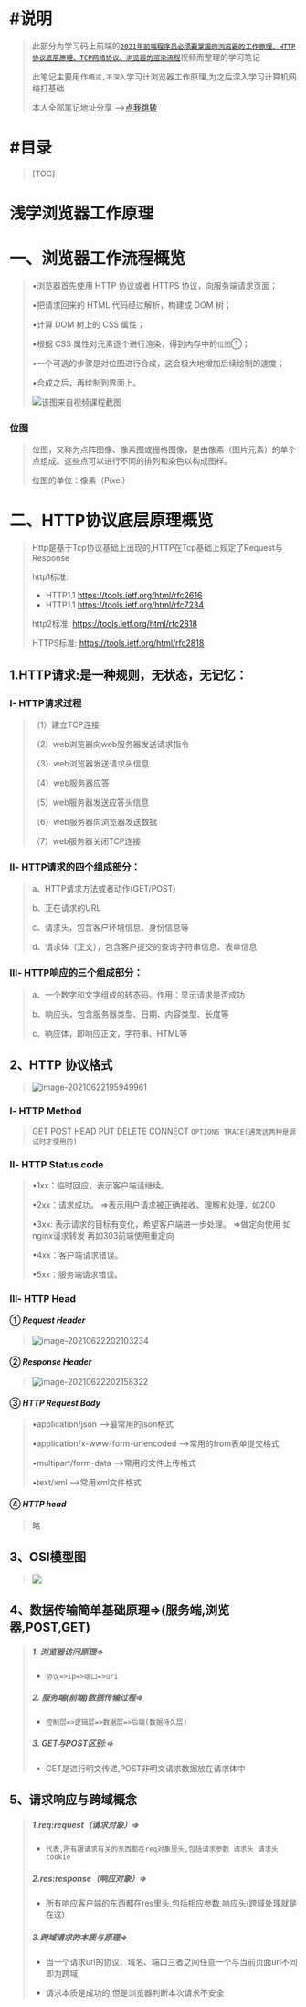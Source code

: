 # #说明

>此部分为学习码上前端的[`2021年前端程序员必须要掌握的浏览器的工作原理、HTTP协议底层原理、TCP网络协议、浏览器的渲染流程`](https://www.bilibili.com/video/BV1h44y167zh?p=2&share_source=copy_web)视频而整理的学习笔记
>
>此笔记主要用作`概览,不深入`学习计浏览器工作原理,为之后深入学习计算机网络打基础
>
>本人全部笔记地址分享 -->[点我跳转](https://gitee.com/hongjilin/hongs-study-notes)

# #目录

>[TOC]



# 浅学浏览器工作原理

# 一、**浏览器工作流程**概览

>•浏览器首先使用 HTTP 协议或者 HTTPS 协议，向服务端请求页面；
>
>•把请求回来的 HTML 代码经过解析，构建成 DOM 树；
>
>•计算 DOM 树上的 CSS 属性；
>
>•根据 CSS 属性对元素逐个进行渲染，得到内存中的`位图`①；
>
>•一个可选的步骤是对位图进行合成，这会极大地增加后续绘制的速度；
>
>•合成之后，再绘制到界面上。
>
>![该图来自视频课程截图](计算机网络浅学系列笔记中的图片/image-20210621175650437.png) 

### 位图

>位图，又称为点阵图像、像素图或栅格图像，是由像素（图片元素）的单个点组成。这些点可以进行不同的排列和染色以构成图样。
>
>位图的单位：像素（Pixel）

# 二、HTTP协议底层原理概览

> Http是基于Tcp协议基础上出现的,HTTP在Tcp基础上规定了Request与Response
>
> http1标准:
>
> - HTTP1.1 https://tools.ietf.org/html/rfc2616
> - HTTP1.1 https://tools.ietf.org/html/rfc7234
>
> http2标准: https://tools.ietf.org/html/rfc2818
>
> HTTPS标准: https://tools.ietf.org/html/rfc2818

## 1.HTTP请求:是一种规则，无状态，无记忆：

###  Ⅰ- HTTP请求过程

>（1）建立TCP连接
>
>（2）web浏览器向web服务器发送请求指令
>
>（3）web浏览器发送请求头信息
>
>（4）web服务器应答
>
>（5）web服务器发送应答头信息
>
>（6）web服务器向浏览器发送数据
>
>（7）web服务器关闭TCP连接

### Ⅱ- HTTP请求的四个组成部分：

>  a、HTTP请求方法或者动作(GET/POST)
>
>  b、正在请求的URL
>
>  c、请求头，包含客户环境信息、身份信息等
>
>  d、请求体（正文），包含客户提交的查询字符串信息、表单信息

### Ⅲ- HTTP响应的三个组成部分：

>  a、一个数字和文字组成的转态码。作用：显示请求是否成功
>
>  b、响应头，包含服务器类型、日期、内容类型、长度等
>
>  c、响应体，即响应正文，字符串、HTML等 



## 2、**HTTP** **协议格式**

> ![image-20210622195949961](计算机网络浅学系列笔记中的图片/image-20210622195949961.png) 

### Ⅰ- **HTTP Method**

>GET POST  HEAD PUT  DELETE CONNECT  `OPTIONS TRACE(通常这两种是调试时才使用的)`

### Ⅱ- **HTTP Status code**

>•1xx：临时回应，表示客户端请继续。
>
>•2xx：请求成功。 =>表示用户请求被正确接收、理解和处理，如200
>
>•3xx: 表示请求的目标有变化，希望客户端进一步处理。 =>做定向使用  如nginx请求转发 再如303前端使用重定向
>
>•4xx：客户端请求错误。  
>
>•5xx：服务端请求错误。

### Ⅲ- **HTTP Head**

#### ① *Request Header*

>![image-20210622202103234](计算机网络浅学系列笔记中的图片/image-20210622202103234.png) 

#### ② *Response Header*

>![image-20210622202158322](计算机网络浅学系列笔记中的图片/image-20210622202158322.png) 

#### ③ ***HTTP Request Body***

>•application/json 				  -->最常用的json格式
>
>•application/x-www-form-urlencoded  -->常用的from表单提交格式
>
>•multipart/form-data   			 -->常用的文件上传格式
>
>•text/xml               			-->常用xml文件格式

#### ④ *HTTP head*

> 略

## 3、OSI模型图

>![](计算机网络浅学系列笔记中的图片/image-20210622203341816.png) 

## 4、数据传输简单基础原理=>(服务端,浏览器,POST,GET)

>##### 	1. 浏览器访问原理=>
>
>-    `协议=>ip=>端口=>uri`
>
>##### 	2. 服务端(前端)数据传输过程=>
>
>-   `控制层=>逻辑层=>数据层=>后端(数据持久层)`
>
>##### 	3. GET与POST区别:=>
>
>*   GET是进行明文传递,POST非明文请求数据放在请求体中

## 5、请求响应与跨域概念

>#####   1.req:request（请求对象）=>
>
>-     代表,所有跟请求有关的东西都在req对象里头,包括请求参数 请求头 请求头 cookie
>
>##### 2.res:response（响应对象）=>
>
>-   所有响应客户端的东西都在res里头,包括相应参数,响应头(跨域处理就是在这)
>
>##### 3.跨域请求的本质与原理=>
>
>-   当一个请求url的协议、域名、端口三者之间任意一个与当前页面url不同即为跨域
>
>-   请求本质是成功的,但是浏览器判断本次请求不安全



